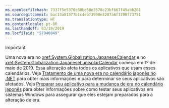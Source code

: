 ```yaml
---
ms.openlocfilehash: 7337f5e5370e80be58e3578c23bf667f45abb261
ms.sourcegitcommit: bac13a81377b1c4ebf3990e3287a6f1700f73751
ms.translationtype: HT
ms.contentlocale: pt-BR
ms.lasthandoff: 03/19/2019
ms.locfileid: "57940849"
---
```


> [!IMPORTANT]
>  Uma nova era no <xref:System.Globalization.JapaneseCalendar> e no <xref:System.Globalization.JapaneseLunisolarCalendar> começa em 1º de maio de 2019. Essa alteração afeta todos os aplicativos que usam esses calendários. Veja [Tratamento de uma nova era no calendário japonês no .NET](https://devblogs.microsoft.com/dotnet/handling-a-new-era-in-the-japanese-calendar-in-net/) para obter mais informações e para determinar se seus aplicativos são afetados. Veja [Preparar seu aplicativo para a mudança de era no calendário japonês](/windows/uwp/design/globalizing/japanese-era-change) para obter informações sobre como testar seus aplicativos em sistemas Windows para assegurar que eles estejam preparados para a alteração de era.

